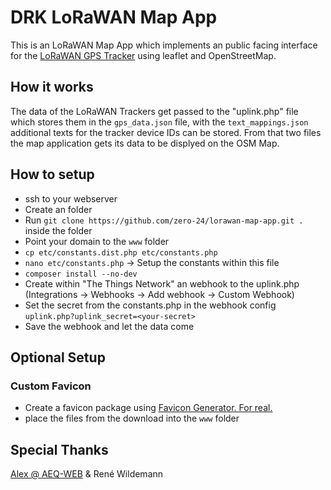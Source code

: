 # DRK LoRaWAN Map App

This is an LoRaWAN Map App which implements an public facing interface for the [LoRaWAN GPS Tracker](https://www.aeq-web.com/lorawan-gps-tracker-the-things-stack-tts-application-server/) using leaflet and OpenStreetMap.

## How it works

The data of the LoRaWAN Trackers get passed to the "uplink.php" file which stores them in the `gps_data.json` file, with the `text_mappings.json` additional texts for the tracker device IDs can be stored. From that two files the map application gets its data to be displyed on the OSM Map.

## How to setup

- ssh to your webserver
- Create an folder
- Run `git clone https://github.com/zero-24/lorawan-map-app.git .` inside the folder
- Point your domain to the `www` folder
- `cp etc/constants.dist.php etc/constants.php`
- `nano etc/constants.php` -> Setup the constants within this file
- `composer install --no-dev`
- Create within "The Things Network" an webhook to the uplink.php (Integrations -> Webhooks -> Add webhook -> Custom Webhook)
- Set the secret from the constants.php in the webhook config `uplink.php?uplink_secret=<your-secret>`
- Save the webhook and let the data come

## Optional Setup
### Custom Favicon

- Create a favicon package using [Favicon Generator. For real.](https://realfavicongenerator.net/)
- place the files from the download into the `www` folder

## Special Thanks

[Alex @ AEQ-WEB](https://www.aeq-web.com/) & René Wildemann
